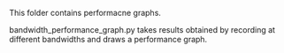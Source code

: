 This folder contains performacne graphs.

bandwidth_performance_graph.py takes results obtained by recording at different bandwidths and draws a performance graph.
